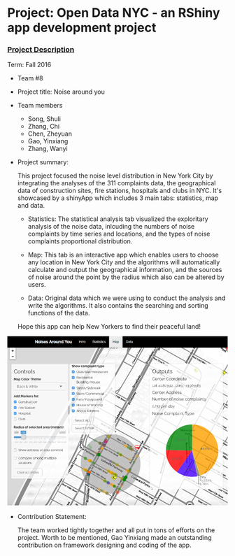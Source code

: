 # Project: Open Data NYC - an RShiny app development project
### [Project Description](doc/project2_desc.md)

Term: Fall 2016

+ Team #8
+ Project title: Noise around you
+ Team members
	+ Song, Shuli
	+ Zhang, Chi
	+ Chen, Zheyuan
	+ Gao, Yinxiang
	+ Zhang, Wanyi


+ Project summary:

   This project focused the noise level distribution in New York City by integrating the analyses of the 311 complaints data, the geographical data of construction sites, fire stations, hospitals and clubs in NYC. It's showcased by a shinyApp which includes 3 main tabs: statistics, map and data.

   + Statistics: 
   The statistical analysis tab visualized the exploritary analysis of the noise data, inlcuding the numbers of noise complaints by time series and locations, and the types of noise complaints proportional distribution.
   
   + Map: 
   This tab is an interactive app which enables users to choose any location in New York City and the algorithms will automatically calculate and output the geographical information, and the sources of noise around the point by the radius which also can be altered by users.
   
   + Data: 
   Original data which we were using to conduct the analysis and write the algorithms. It also contains the searching and sorting functions of the data.
	
   Hope this app can help New Yorkers to find their peaceful land!


![screenshot](doc/Screenshot_temp.png)


+ Contribution Statement:

    The team worked tightly together and all put in tons of efforts on the project. Worth to be mentioned, Gao Yinxiang made an outstanding contribution on framework designing and coding of the app. 
